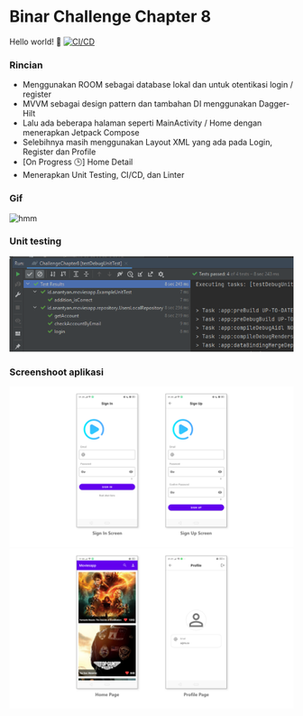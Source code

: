 # Binar Challenge Chapter 8
Hello world! 🚀
[![CI/CD](https://github.com/anantyan/Binar-Android-Chapter-8/actions/workflows/ci.yml/badge.svg?branch=main)](https://github.com/anantyan/Binar-Android-Chapter-8/actions/workflows/ci.yml)
### Rincian
- Menggunakan ROOM sebagai database lokal dan untuk otentikasi login / register
- MVVM sebagai design pattern dan tambahan DI menggunakan Dagger-Hilt
- Lalu ada beberapa halaman seperti MainActivity / Home dengan menerapkan Jetpack Compose
- Selebihnya masih menggunakan Layout XML yang ada pada Login, Register dan Profile
- [On Progress 🕒] Home Detail 
- Menerapkan Unit Testing, CI/CD, dan Linter
### Gif
![hmm](https://raw.githubusercontent.com/anantyan/Binar-Android-Chapter-8/main/screenshoot/Record_2022-04-09-03-50-13.gif)
### Unit testing
![hmm](https://raw.githubusercontent.com/anantyan/Binar-Android-Chapter-8/main/screenshoot/pages___1.0.png)
### Screenshoot aplikasi
![hmm](https://raw.githubusercontent.com/anantyan/Binar-Android-Chapter-8/main/screenshoot/pages.png)
![hmm](https://raw.githubusercontent.com/anantyan/Binar-Android-Chapter-8/main/screenshoot/pages___1.png)